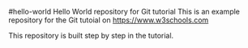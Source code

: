 
#hello-world
Hello World repository for Git tutorial
This is an example repository for the Git tutoial on https://www.w3schools.com

This repository is built step by step in the tutorial.